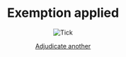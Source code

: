 <div style="text-align: center;">

# Exemption applied

<img src="{{ '/assets/images/tick.png' | url }}" alt="Tick" class="icon">

<a href="{{ '/case2' | url }}" class="nsw-button nsw-button--primary">Adjudicate another</a>
</div>

